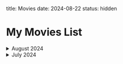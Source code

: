 title: Movies
date: 2024-08-22
status: hidden

# My Movies List  

<details markdown='1'><summary>August 2024</summary>

_Title_ - **Greedy People (2024)**  
_My rating_ - ⭐⭐⭐⭐⭐
_Watched on_ - 24th August 2024  

_Title_ - **Gunner (2024)**  
_My rating_ - ⭐⭐
_Watched on_ - 24th August 2024  

_Title_ - **Jackpot (2024)**  
_My rating_ - ⭐⭐
_Watched on_ - 23rd August 2024  

_Title_ - **The Beast Within (2024)**  
_My rating_ - ⭐
_Watched on_ - 21st August 2024  

_Title_ - **Twisters (2024)**  
_My rating_ - ⭐⭐⭐
_Watched on_ - 18th August 2024  

_Title_ - **Fly Me To The Moon (2024)**  
_My rating_ - ⭐⭐⭐⭐⭐
_Watched on_ - 18th August 2024  

_Title_ - **The Union (2024)**  
_My rating_ - ⭐⭐⭐⭐⭐  
_Watched on_ - 18th August 2024  

_Title_  - **The Duel 2024**  
_My rating_ - ⭐⭐⭐  
_Watched on_ - 18th August 2024  

_Title_  - **Despicable Me 4 (2024)**  
_My rating_ - ⭐⭐⭐⭐⭐  
_Watched on_ - 18th August 2024  

_Title_  - **The One Fast Move (2024)**  
_My rating_ - ⭐  
_Watched on_ - 11th August 2024  

_Title_  - **The Instigators (2024)**  
_My rating_ - ⭐⭐⭐⭐⭐  
_Watched on_ - 11th August 2024  

_Title_  - **The Shakedown (2024)**  
_My rating_ - ⭐⭐⭐⭐  
_Watched on_ - 11th August 2024  

</details>

<details markdown='1'><summary>July 2024</summary>

_Title_ - **Bad Boys - Ride or Die (2024)**  
_My rating_ - ⭐⭐⭐⭐⭐
_Watched on_ - 18th July 2024  

_Title_  - **Soul (2020)**  
_My rating_ - ⭐⭐⭐⭐⭐  
_Watched on_ 🔄 - 11th July 2024  

_Title_  - **A Quiet Place: Day One (2020)**  
_My rating_ - ⭐⭐⭐⭐  
_Watched on_ - 11th July 2024  

</details>